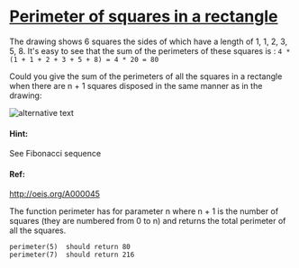 # [Perimeter of squares in a rectangle](https://www.codewars.com/kata/559a28007caad2ac4e000083)

The drawing shows 6 squares the sides of which have a length of 1, 1, 2, 3, 5, 8.
It's easy to see that the sum of the perimeters of these squares is :
` 4 * (1 + 1 + 2 + 3 + 5 + 8) = 4 * 20 = 80  `                                        

Could you give the sum of the perimeters of all the squares in a rectangle when there are n + 1 squares disposed in the same manner as in the drawing: 


![alternative text](http://i.imgur.com/EYcuB1wm.jpg)

#### Hint: 
See Fibonacci sequence
#### Ref:
http://oeis.org/A000045

The function perimeter has for parameter n where n + 1 is the number of squares (they are numbered from 0 to n) and returns the total perimeter of all the squares.

```
perimeter(5)  should return 80
perimeter(7)  should return 216
```
